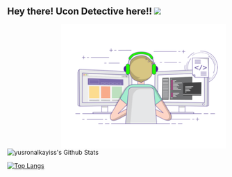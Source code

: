 <h2> Hey there! Ucon Detective here!! <img src="https://github.com/souvikguria98/souvikguria98/blob/master/Hi.gif" width="25"></h2>
<img align="right" alt="GIF" src="https://raw.githubusercontent.com/devSouvik/devSouvik/master/gif3.gif" width="380"/>





<br>

<img align="center" src="https://github-readme-stats.vercel.app/api?username=yusronalkayiss&include_all_commits=true&count_private=true&show_icons=true&line_height=20&title_color=3EC70B&icon_color=3EC70B&text_color=D3D3D3&bg_color=0,000000,2E0249" alt="yusronalkayiss's Github Stats">

</br>

[![Top Langs](https://github-readme-stats.vercel.app/api/top-langs/?username=yusronalkayiss&layout=compact&text_color=ffff&bg_color=0,000000,2E0249)](https://github.com/yusronalkayiss/github-readme-stats)


